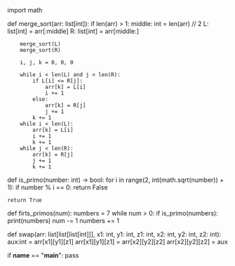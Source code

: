 
import math


def merge_sort(arr: list[int]):
    if len(arr) > 1:
        middle: int = len(arr) // 2
        L: list[int] = arr[:middle]
        R: list[int] = arr[middle:]

        merge_sort(L)
        merge_sort(R)

        i, j, k = 0, 0, 0

        while i < len(L) and j < len(R):
            if L[i] <= R[j]:
                arr[k] = L[i]
                i += 1
            else:
                arr[k] = R[j]
                j += 1
            k += 1
        while i < len(L):
            arr[k] = L[i]
            i += 1
            k += 1
        while j < len(R):
            arr[k] = R[j]
            j += 1
            k += 1


def is_primo(number: int) -> bool:
    for i in range(2, int(math.sqrt(number)) + 1):
        if number % i == 0:
            return False

    return True


def firts_primos(num):
    numbers = 7
    while num > 0:
        if is_primo(numbers):
            print(numbers)
            num -= 1
        numbers += 1


def swap(arr: list[list[list[int]]], x1: int, y1: int, z1: int, x2: int, y2: int, z2: int):
    aux:int = arr[x1][y1][z1]
    arr[x1][y1][z1] = arr[x2][y2][z2]
    arr[x2][y2][z2] = aux


if __name__ == "__main__":
    pass
